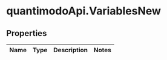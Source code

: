 # quantimodoApi.VariablesNew

## Properties
Name | Type | Description | Notes
------------ | ------------- | ------------- | -------------


